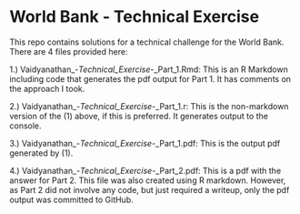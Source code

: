# World Bank - Technical Exercise

This repo contains solutions for a technical challenge for the World Bank. There are 4 files provided here:

1.)	Vaidyanathan_-_Technical_Exercise_-_Part_1.Rmd: 
This is an R Markdown including code that generates the pdf output for Part 1. It has comments on the approach I took.

2.)	Vaidyanathan_-_Technical_Exercise_-_Part_1.r:
This is the non-markdown version of the (1) above, if this is preferred. It generates output to the console.

3.)	Vaidyanathan_-_Technical_Exercise_-_Part_1.pdf:
This is the output pdf generated by (1).

4.)	Vaidyanathan_-_Technical_Exercise_-_Part_2.pdf:
This is a pdf with the answer for Part 2. This file was also created using R markdown. However, as Part 2 did not involve any code, but just required a writeup, only the pdf output was committed to GitHub.
